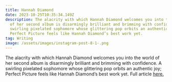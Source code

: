 ```yaml
---
title: Hannah Diamond
date: 2023-10-25T10:35:34.149Z
description: The alacrity with which Hannah Diamond welcomes you into the world
  of her second album is disarmingly brilliant and brimming with confidence. A
  swirling pixelated sophomore whose glittering pop orbits an authentic joy;
  Perfect Picture feels like Hannah Diamond’s best work yet.
tag: Writing
image: /assets/images/instagram-post-8-1-.png
---
```

The alacrity with which Hannah Diamond welcomes you into the world of her second album is disarmingly brilliant and brimming with confidence. A swirling pixelated sophomore whose glittering pop orbits an authentic joy; Perfect Picture feels like Hannah Diamond’s best work yet. Full article [here. ](https://metalmagazine.eu/post/hannah-diamond)